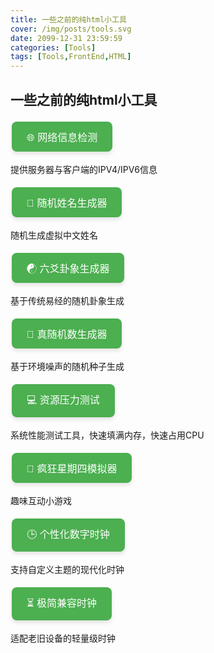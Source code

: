 ```yaml
---
title: 一些之前的纯html小工具
cover: /img/posts/tools.svg
date: 2099-12-31 23:59:59
categories: [Tools]
tags: [Tools,FrontEnd,HTML]
---
```


<style>
.btn-container {
    margin: 15px 0;
}

.custom-btn {
    background-color: #4CAF50;
    border: none;
    color: white;
    padding: 12px 24px;
    text-align: center;
    text-decoration: none;
    display: inline-block;
    font-size: 16px;
    margin: 4px 2px;
    cursor: pointer;
    border-radius: 8px;
    box-shadow: 0 4px 6px rgba(0,0,0,0.1);
    transition: all 0.3s ease;
}

.custom-btn:hover {
    background-color: #45a049;
    transform: translateY(-2px);
    box-shadow: 0 6px 8px rgba(0,0,0,0.2);
}
</style>

## 一些之前的纯html小工具

<div class="btn-container">
<a href="/html/ifconfig/"><button class="custom-btn">🌐 网络信息检测</button></a>
<p>提供服务器与客户端的IPV4/IPV6信息</p>
</div>

<div class="btn-container">
<a href="/html/姓名生成/"><button class="custom-btn">📛 随机姓名生成器</button></a>
<p>随机生成虚拟中文姓名</p>
</div>

<div class="btn-container">
<a href="/html/六爻/"><button class="custom-btn">☯ 六爻卦象生成器</button></a>
<p>基于传统易经的随机卦象生成</p>
</div>

<div class="btn-container">
<a href="/html/random/"><button class="custom-btn">🎲 真随机数生成器</button></a>
<p>基于环境噪声的随机种子生成</p>
</div>

<div class="btn-container">
<a href="/html/ram/"><button class="custom-btn">💻 资源压力测试</button></a>
<p>系统性能测试工具，快速填满内存，快速占用CPU</p>
</div>

<div class="btn-container">
<a href="/html/wedding/"><button class="custom-btn">🍟 疯狂星期四模拟器</button></a>
<p>趣味互动小游戏</p>
</div>

<div class="btn-container">
<a href="/html/time/"><button class="custom-btn">🕒 个性化数字时钟</button></a>
<p>支持自定义主题的现代化时钟</p>
</div>

<div class="btn-container">
<a href="/html/clock/"><button class="custom-btn">⏳ 极简兼容时钟</button></a>
<p>适配老旧设备的轻量级时钟</p>
</div>